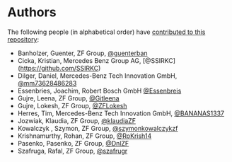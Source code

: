 # Authors

The following people (in alphabetical order) have [contributed to this repository](https://github.com/eclipse-tractusx/sig-security/graphs/contributors):

* Banholzer, Guenter, ZF Group, [@guenterban](https://github.com/guenterban)
* Cicka, Kristian, Mercedes Benz Group AG, [@SSIRKC] (https://github.com/SSIRKC) 
* Dilger, Daniel, Mercedes-Benz Tech Innovation GmbH, [@mm73628486283](https://github.com/mm73628486283/)
* Essenbries, Joachim, Robert Bosch GmbH [@Essenbreis](https://github.com/Essenbreis)
* Gujre, Leena, ZF Group, [@Gitleena](https://github.com/Gitleena)
* Gujre, Lokesh, ZF Group, [@ZFLokesh](https://github.com/ZFLokesh)
* Herres, Tim, Mercedes-Benz Tech Innovation GmbH, [@BANANAS1337](https://github.com/BANANAS1337)
* Jozwiak, Klaudia, ZF Group, [@klaudiaZF](https://github.com/klaudiaZF)
* Kowalczyk , Szymon, ZF Group, [@szymonkowalczykzf](https://github.com/szymonkowalczykzf)
* Krishnamurthy, Rohan, ZF Group, [@RoKrish14](https://github.com/RoKrish14)
* Pasenko, Pasenko, ZF Group, [@DnlZF](https://github.com/DnlZF)
* Szafruga, Rafal, ZF Group, [@szafrugr](https://github.com/szafrugr)
